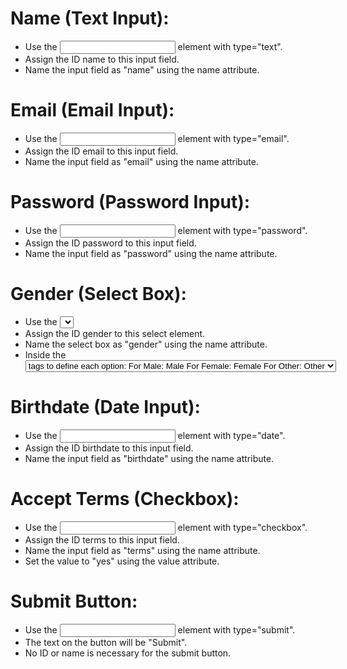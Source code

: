 # Name (Text Input):

- Use the <input> element with type="text".
- Assign the ID name to this input field.
- Name the input field as "name" using the name attribute.

# Email (Email Input):

- Use the <input> element with type="email".
- Assign the ID email to this input field.
- Name the input field as "email" using the name attribute.

# Password (Password Input):

- Use the <input> element with type="password".
- Assign the ID password to this input field.
- Name the input field as "password" using the name attribute.

# Gender (Select Box):

- Use the <select> element to create a dropdown.
- Assign the ID gender to this select element.
- Name the select box as "gender" using the name attribute.
- Inside the <select> element, use <option> tags to define each option:
    - For Male: <option value="male">Male</option>
    - For Female: <option value="female">Female</option>
    - For Other: <option value="other">Other</option>

# Birthdate (Date Input):

- Use the <input> element with type="date".
- Assign the ID birthdate to this input field.
- Name the input field as "birthdate" using the name attribute.

# Accept Terms (Checkbox):

- Use the <input> element with type="checkbox".
- Assign the ID terms to this input field.
- Name the input field as "terms" using the name attribute.
- Set the value to "yes" using the value attribute.

# Submit Button:

- Use the <input> element with type="submit".
- The text on the button will be "Submit".
- No ID or name is necessary for the submit button.